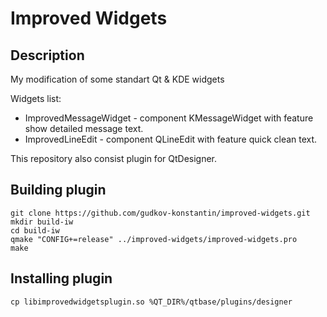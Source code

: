 # Improved Widgets

## Description

My modification of some standart Qt &amp; KDE widgets

Widgets list:

* ImprovedMessageWidget - component KMessageWidget with feature show detailed message text.
* ImprovedLineEdit - component QLineEdit with feature quick clean text.

This repository also consist plugin for QtDesigner.

## Building plugin

```shell
git clone https://github.com/gudkov-konstantin/improved-widgets.git
mkdir build-iw
cd build-iw
qmake "CONFIG+=release" ../improved-widgets/improved-widgets.pro
make
```

## Installing plugin

```shell
cp libimprovedwidgetsplugin.so %QT_DIR%/qtbase/plugins/designer
```
